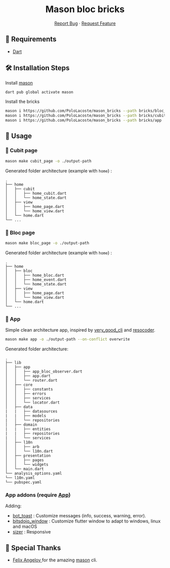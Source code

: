 <h1 align="center">
Mason bloc bricks
</h1>

<p align="center">
    <a href="https://github.com/PoloLacoste/mason_bricks/issues/new/choose">Report Bug</a>
    ·
    <a href="https://github.com/PoloLacoste/mason_bricks/issues/new/choose">Request Feature</a>
</p>

## 🚧 Requirements

- [Dart](https://dart.dev/)

## 🛠️ Installation Steps

Install [mason](https://pub.dev/packages/mason)
```sh
dart pub global activate mason
```

Install the bricks
```sh
mason i https://github.com/PoloLacoste/mason_bricks --path bricks/bloc_page
mason i https://github.com/PoloLacoste/mason_bricks --path bricks/cubit_page
mason i https://github.com/PoloLacoste/mason_bricks --path bricks/app
```

## 🧱 Usage

### 📄 Cubit page

```sh
mason make cubit_page -o ./output-path
```

Generated folder architecture (example with `home`) :

    .
    ├── home
    │   ├── cubit
    │   │   ├── home_cubit.dart
    │   │   └── home_state.dart
    │   ├── view
    │   │   ├── home_page.dart
    │   │   └── home_view.dart
    │   └── home.dart
    └── ...

### 📄 Bloc page

```sh
mason make bloc_page -o ./output-path
```

Generated folder architecture (example with `home`) :

    .
    ├── home
    │   ├── bloc
    │   │   ├── home_bloc.dart
    │   │   ├── home_event.dart
    │   │   └── home_state.dart
    │   ├── view
    │   │   ├── home_page.dart
    │   │   └── home_view.dart
    │   └── home.dart
    └── ...

### 📄 App

Simple clean architecture app, inspired by [very_good_cli](https://github.com/VeryGoodOpenSource/very_good_cli) and [resocoder](https://resocoder.com/2019/08/27/flutter-tdd-clean-architecture-course-1-explanation-project-structure/).

```sh
mason make app -o ./output-path --on-conflict overwrite
```

Generated folder architecture:

    .
    ├── lib
    │   ├── app
    │   │   ├── app_bloc_observer.dart
    │   │   ├── app.dart
    │   │   └── router.dart
    │   ├── core
    │   │   ├── constants
    │   │   ├── errors
    │   │   ├── services
    │   │   └── locator.dart
    │   ├── data
    |   |   ├── datasources
    |   |   ├── models
    |   │   └── repositories
    │   ├── domain
    |   |   ├── entities
    |   |   ├── repositories
    |   │   └── services
    │   ├── l10n
    │   │   ├── arb
    │   │   └── l10n.dart
    │   ├── presentation
    │   │   ├── pages
    │   │   └── widgets
    │   └── main.dart
    └── analysis_options.yaml
    └── l10n.yaml
    └── pubspec.yaml

### App addons (require [App](#-app))

Adding:
- [bot_toast](https://pub.dev/packages/bot_toast) : Customize messages (info, success, warning, error).
- [bitsdojo_window](https://pub.dev/packages/bitsdojo_window) : Customize flutter window to adapt to windows, linux and macOS
- [sizer](https://pub.dev/packages/sizer) : Responsive

## 🙇 Special Thanks

- [Felix Angelov ](https://github.com/felangel) for the amazing [mason](https://github.com/felangel/mason) cli.
